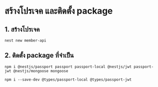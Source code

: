 
# สร้างโปรเจค และติดตั้ง package 

## 1. สร้างโปรเจค

```
nest new member-api
```

## 2. ติดตั้ง package ที่จำเป็น

```
npm i @nestjs/passport passport passport-local @nestjs/jwt passport-jwt @nestjs/mongoose mongoose
```

```
npm i --save-dev @types/passport-local @types/passport-jwt
```